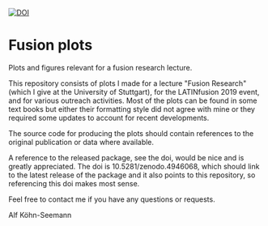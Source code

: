 [![DOI](https://zenodo.org/badge/254018187.svg)](https://zenodo.org/badge/latestdoi/254018187)

# Fusion plots
Plots and figures relevant for a fusion research lecture.

This repository consists of plots I made for a lecture "Fusion Research" (which I give at the University of Stuttgart), for the LATINfusion 2019 event, and for various outreach activities. Most of the plots can be found in some text books but either their formatting style did not agree with mine or they required some updates to account for recent developments.

The source code for producing the plots should contain references to the original publication or data where available. 

A reference to the released package, see the doi, would be nice and is greatly appreciated. The doi is 10.5281/zenodo.4946068, which should link to the latest release of the package and it also points to this repository, so referencing this doi makes most sense.

Feel free to contact me if you have any questions or requests.

Alf Köhn-Seemann
